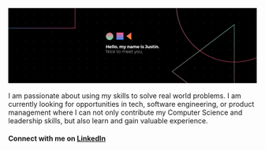 <img src="https://raw.githubusercontent.com/jngo13/jngo13/master/gh-header.png" alt="my banner">

I am passionate about using my skills to solve real world problems. I am currently looking for opportunities in tech, software engineering, or product management where I can not only contribute my Computer Science and leadership skills, but also learn and gain valuable experience.

#### Connect with me on <a href="https://www.linkedin.com/in/justin-ngo13/">LinkedIn</a>

<!--
**jngo13/jngo13** is a ✨ _special_ ✨ repository because its `README.md` (this file) appears on your GitHub profile.

Here are some ideas to get you started:

- 🔭 I’m currently working on ...
- 🌱 I’m currently learning ...
- 👯 I’m looking to collaborate on ...
- 🤔 I’m looking for help with ...
- 💬 Ask me about ...
- 📫 How to reach me: ...
- 😄 Pronouns: ...
- ⚡ Fun fact: ...
-->
